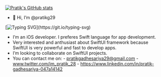 
[![Pratik's GitHub stats](https://github-readme-stats.vercel.app/api?username=pratikg29&show_icons=true&theme=onedark)](https://github.com/anuraghazra/github-readme-stats)

- 👋 Hi, I’m @pratikg29

[![Typing SVG](https://readme-typing-svg.demolab.com/?lines=Here+is+my+profile;Feel+free+to+connect!)](https://git.io/typing-svg)
- I’m an iOS developer. I preferes Swift language for app development.
- Very interested and anthusiast about SwiftUI framework because SwiftUI is very powerful and fast to develop apps.
- I’m looking to collaborate on SwiftUI projects.
- You can contact me on:
      - pratikgadhesariya29@gmail.com
      - www.twitter.com/im_pratik_28
      - https://www.linkedin.com/in/pratik-gadhesariya-047a14142

